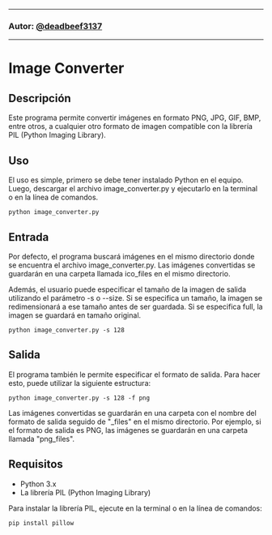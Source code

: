 ***
### Autor: [@deadbeef3137](https://github.com/deadbeef3137)
***

# Image Converter

## Descripción
Este programa permite convertir imágenes en formato PNG, JPG, GIF, BMP, entre otros, a cualquier otro formato de imagen compatible con la librería PIL (Python Imaging Library).

## Uso
El uso es simple, primero se debe tener instalado Python en el equipo. Luego, descargar el archivo image_converter.py y ejecutarlo en la terminal o en la línea de comandos.

```
python image_converter.py
```

## Entrada
Por defecto, el programa buscará imágenes en el mismo directorio donde se encuentra el archivo image_converter.py. Las imágenes convertidas se guardarán en una carpeta llamada ico_files en el mismo directorio.

Además, el usuario puede especificar el tamaño de la imagen de salida utilizando el parámetro -s o --size. Si se especifica un tamaño, la imagen se redimensionará a ese tamaño antes de ser guardada. Si se especifica full, la imagen se guardará en tamaño original.

```
python image_converter.py -s 128
```

## Salida
El programa también le permite especificar el formato de salida. Para hacer esto, puede utilizar la siguiente estructura:

```
python image_converter.py -s 128 -f png
```

Las imágenes convertidas se guardarán en una carpeta con el nombre del formato de salida seguido de "_files" en el mismo directorio. Por ejemplo, si el formato de salida es PNG, las imágenes se guardarán en una carpeta llamada "png_files".

## Requisitos
- Python 3.x
- La librería PIL (Python Imaging Library)

Para instalar la librería PIL, ejecute en la terminal o en la línea de comandos:

```
pip install pillow
```